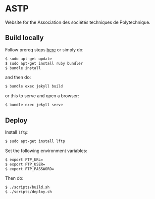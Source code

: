 # ASTP

Website for the Association des sociétés techniques de Polytechnique.

## Build locally

Follow prereq steps [here](https://help.github.com/en/articles/setting-up-your-github-pages-site-locally-with-jekyll) or simply do:

```bash
$ sudo apt-get update
$ sudo apt-get install ruby bundler
$ bundle install
```

and then do:

```bash
$ bundle exec jekyll build
```

or this to serve and open a browser:

```bash
$ bundle exec jekyll serve
```

## Deploy

Install `lftp`:

```bash
$ sudo apt-get install lftp
```

Set the following environment variables:

```bash
$ export FTP_URL=
$ export FTP_USER=
$ export FTP_PASSWORD=
```

Then do:

```bash
$ ./scripts/build.sh
$ ./scripts/deploy.sh
```
